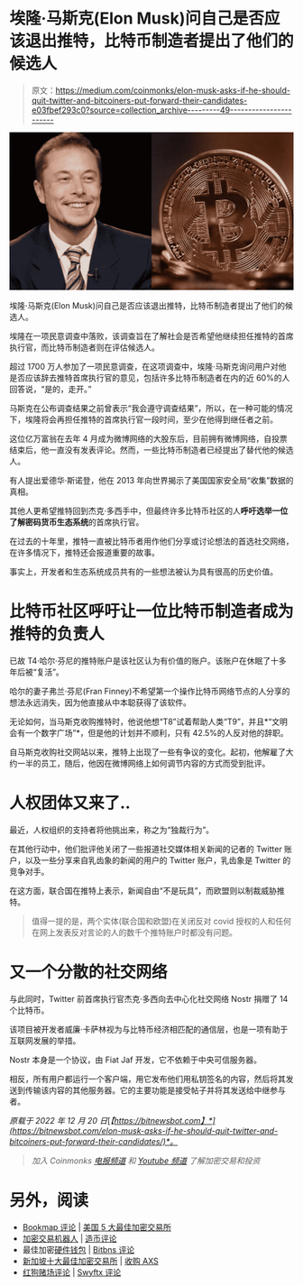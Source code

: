 # 埃隆·马斯克(Elon Musk)问自己是否应该退出推特，比特币制造者提出了他们的候选人

> 原文：<https://medium.com/coinmonks/elon-musk-asks-if-he-should-quit-twitter-and-bitcoiners-put-forward-their-candidates-e03fbef293c0?source=collection_archive---------49----------------------->

![](img/4658e9254ff0a599044acf57bf578605.png)

埃隆·马斯克(Elon Musk)问自己是否应该退出推特，比特币制造者提出了他们的候选人。

埃隆在一项民意调查中落败，该调查旨在了解社会是否希望他继续担任推特的首席执行官，而比特币制造者则在评估候选人。

超过 1700 万人参加了一项民意调查，在这项调查中，埃隆·马斯克询问用户对他是否应该辞去推特首席执行官的意见，包括许多比特币制造者在内的近 60%的人回答说，“是的，走开。”

马斯克在公布调查结果之前曾表示“我会遵守调查结果”，所以，在一种可能的情况下，埃隆将会再担任推特的首席执行官一段时间，至少在他得到继任者之前。

这位亿万富翁在去年 4 月成为微博网络的大股东后，目前拥有微博网络，自投票结束后，他一直没有发表评论。然而，一些比特币制造者已经提出了替代他的候选人。

有人提出爱德华·斯诺登，他在 2013 年向世界揭示了美国国家安全局“收集”数据的真相。

其他人更希望推特回到杰克·多西手中，但最终许多比特币社区的人**呼吁选举一位了解密码货币生态系统**的首席执行官。

在过去的十年里，推特一直被比特币者用作他们分享或讨论想法的首选社交网络，在许多情况下，推特还会报道重要的故事。

事实上，开发者和生态系统成员共有的一些想法被认为具有很高的历史价值。

# 比特币社区呼吁让一位比特币制造者成为推特的负责人

已故 T4·哈尔·芬尼的推特账户是该社区认为有价值的账户。该账户在休眠了十多年后被“复活”。

哈尔的妻子弗兰·芬尼(Fran Finney)不希望第一个操作比特币网络节点的人分享的想法永远消失，因为他直接从中本聪获得了该软件。

无论如何，当马斯克收购推特时，他说他想“T8”试着帮助人类“T9”，并且*“文明会有一个数字广场”*，但是他的计划并不顺利，只有 42.5%的人反对他的辞职。

自马斯克收购社交网站以来，推特上出现了一些有争议的变化。起初，他解雇了大约一半的员工，随后，他因在微博网络上如何调节内容的方式而受到批评。

# 人权团体又来了..

最近，人权组织的支持者将他挑出来，称之为“独裁行为”。

在其他行动中，他们批评他关闭了一些报道社交媒体相关新闻的记者的 Twitter 账户，以及一些分享来自乳齿象的新闻的用户的 Twitter 账户，乳齿象是 Twitter 的竞争对手。

在这方面，联合国在推特上表示，新闻自由“不是玩具”，而欧盟则以制裁威胁推特。

> 值得一提的是，两个实体(联合国和欧盟)在关闭反对 covid 授权的人和任何在网上发表反对言论的人的数千个推特账户时都没有问题。

# 又一个分散的社交网络

与此同时，Twitter 前首席执行官杰克·多西向去中心化社交网络 Nostr 捐赠了 14 个比特币。

该项目被开发者威廉·卡萨林视为与比特币经济相匹配的通信层，也是一项有助于互联网发展的举措。

Nostr 本身是一个协议，由 Fiat Jaf 开发，它不依赖于中央可信服务器。

相反，所有用户都运行一个客户端，用它发布他们用私钥签名的内容，然后将其发送到传输该内容的其他服务器。它的主要功能是接受帖子并将其发送给中继参与者。

*原载于 2022 年 12 月 20 日*[*【https://bitnewsbot.com】*](https://bitnewsbot.com/elon-musk-asks-if-he-should-quit-twitter-and-bitcoiners-put-forward-their-candidates/)*。*

> *加入 Coinmonks* [*电报频道*](https://t.me/coincodecap) *和* [*Youtube 频道*](https://www.youtube.com/c/coinmonks/videos) *了解加密交易和投资*

# 另外，阅读

*   [Bookmap 评论](https://coincodecap.com/bookmap-review-2021-best-trading-software) | [美国 5 大最佳加密交易所](https://coincodecap.com/crypto-exchange-usa)
*   [加密交易机器人](/coinmonks/crypto-trading-bot-c2ffce8acb2a) | [造币评论](https://coincodecap.com/coingate-review)
*   最佳加密[硬件钱包](/coinmonks/hardware-wallets-dfa1211730c6) | [Bitbns 评论](/coinmonks/bitbns-review-38256a07e161)
*   [新加坡十大最佳加密交易所](https://coincodecap.com/crypto-exchange-in-singapore) | [收购 AXS](https://coincodecap.com/buy-axs-token)
*   [红狗赌场评论](https://coincodecap.com/red-dog-casino-review) | [Swyftx 评论](https://coincodecap.com/swyftx-review)